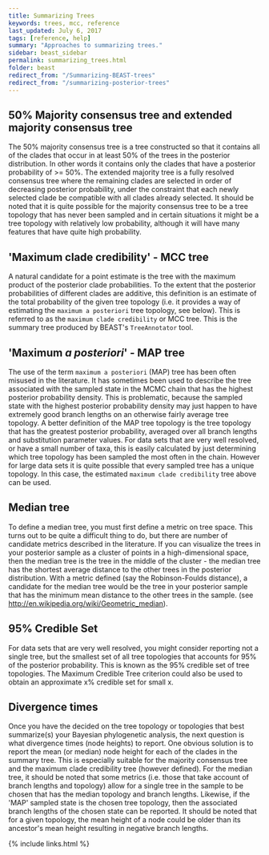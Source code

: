 ```yaml
---
title: Summarizing Trees
keywords: trees, mcc, reference
last_updated: July 6, 2017
tags: [reference, help]
summary: "Approaches to summarizing trees."
sidebar: beast_sidebar
permalink: summarizing_trees.html
folder: beast
redirect_from: "/Summarizing-BEAST-trees"
redirect_from: "/summarizing-posterior-trees"
---
```


## 50% Majority consensus tree and extended majority consensus tree

The 50% majority consensus tree is a tree constructed so that it contains all of the clades that occur in at least 50% of the trees in the posterior distribution. In other words it contains only the clades that have a posterior probability of >= 50%. The extended majority tree is a fully resolved consensus tree where the remaining clades are selected in order of decreasing posterior probability, under the constraint that each newly selected clade be compatible with all clades already selected. It should be noted that it is quite possible for the majority consensus tree to be a tree topology that has never been sampled and in certain situations it might be a tree topology with relatively low probability, although it will have many features that have quite high probability.

## 'Maximum clade credibility' - MCC tree 

A natural candidate for a point estimate is the tree with the maximum product of the posterior clade probabilities. To the extent that the posterior probabilities of different clades are additive, this definition is an estimate of the total probability of the given tree topology (i.e. it provides a way of estimating the `maximum a posteriori` tree topology, see below). This is referred to as the `maximum clade credibility` or MCC tree. This is the summary tree produced by BEAST's `TreeAnnotator` tool.

## 'Maximum _a posteriori_' - MAP tree
The use of the term `maximum a posteriori` (MAP) tree has been often misused in the literature. It has sometimes been used to describe the tree associated with the sampled state in the MCMC chain that has the highest posterior probability density. This is problematic, because the sampled state with the highest posterior probability density may just happen to have extremely good branch lengths on an otherwise fairly average tree topology. A better definition of the MAP tree topology is the tree topology that has the greatest posterior probability, averaged over all branch lengths and substitution parameter values. For data sets that are very well resolved, or have a small number of taxa, this is easily calculated by just determining which tree topology has been sampled the most often in the chain. However for large data sets it is quite possible that every sampled tree has a unique topology. In this case, the estimated `maximum clade credibility` tree above can be used.

## Median tree
To define a median tree, you must first define a metric on tree space. This turns out to be quite a difficult thing to do, but there are number of candidate metrics described in the literature. If you can visualize the trees in your posterior sample as a cluster of points in a high-dimensional space, then the median tree is the tree in the middle of the cluster - the median tree has the shortest average distance to the other trees in the posterior distribution. With a metric defined (say the Robinson-Foulds distance), a candidate for the median tree would be the tree in your posterior sample that has the minimum mean distance to the other trees in the sample. (see http://en.wikipedia.org/wiki/Geometric_median).

## 95% Credible Set
For data sets that are very well resolved, you might consider reporting not a single tree, but the smallest set of all tree topologies that accounts for 95% of the posterior probability. This is known as the 95% credible set of tree topologies.
The Maximum Credible Tree criterion could also be used to obtain an approximate x% credible set for small x.

## Divergence times
Once you have the decided on the tree topology or topologies that best summarize(s) your Bayesian phylogenetic analysis, the next question is what divergence times (node heights) to report. One obvious solution is to report the mean (or median) node height for each of the clades in the summary tree. This is especially suitable for the majority consensus tree and the maximum clade credibility tree (however defined). For the median tree, it should be noted that some metrics (i.e. those that take account of branch lengths and topology) allow for a single tree in the sample to be chosen that has the median topology and branch lengths. Likewise, if the 'MAP' sampled state is the chosen tree topology, then the associated branch lengths of the chosen state can be reported.
It should be noted that for a given topology, the mean height of a node could be older than its ancestor's mean height resulting in negative branch lengths.

{% include links.html %}
